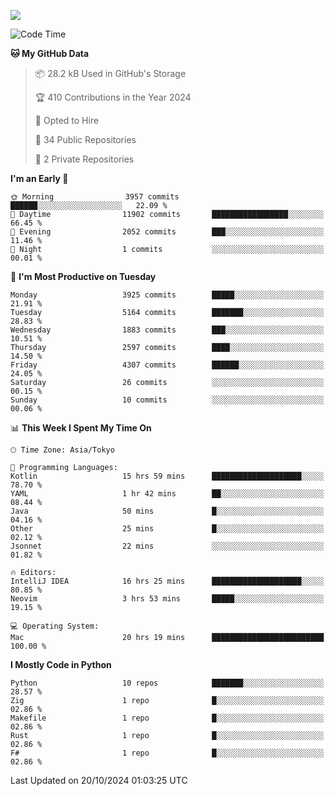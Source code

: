 ![](https://komarev.com/ghpvc/?username=kitagawa-hr)

<!--START_SECTION:waka-->
![Code Time](http://img.shields.io/badge/Code%20Time-1%2C137%20hrs%209%20mins-blue)

**🐱 My GitHub Data** 

> 📦 28.2 kB Used in GitHub's Storage 
 > 
> 🏆 410 Contributions in the Year 2024
 > 
> 💼 Opted to Hire
 > 
> 📜 34 Public Repositories 
 > 
> 🔑 2 Private Repositories 
 > 
**I'm an Early 🐤** 

```text
🌞 Morning                3957 commits        ██████░░░░░░░░░░░░░░░░░░░   22.09 % 
🌆 Daytime                11902 commits       █████████████████░░░░░░░░   66.45 % 
🌃 Evening                2052 commits        ███░░░░░░░░░░░░░░░░░░░░░░   11.46 % 
🌙 Night                  1 commits           ░░░░░░░░░░░░░░░░░░░░░░░░░   00.01 % 
```
📅 **I'm Most Productive on Tuesday** 

```text
Monday                   3925 commits        █████░░░░░░░░░░░░░░░░░░░░   21.91 % 
Tuesday                  5164 commits        ███████░░░░░░░░░░░░░░░░░░   28.83 % 
Wednesday                1883 commits        ███░░░░░░░░░░░░░░░░░░░░░░   10.51 % 
Thursday                 2597 commits        ████░░░░░░░░░░░░░░░░░░░░░   14.50 % 
Friday                   4307 commits        ██████░░░░░░░░░░░░░░░░░░░   24.05 % 
Saturday                 26 commits          ░░░░░░░░░░░░░░░░░░░░░░░░░   00.15 % 
Sunday                   10 commits          ░░░░░░░░░░░░░░░░░░░░░░░░░   00.06 % 
```


📊 **This Week I Spent My Time On** 

```text
🕑︎ Time Zone: Asia/Tokyo

💬 Programming Languages: 
Kotlin                   15 hrs 59 mins      ████████████████████░░░░░   78.70 % 
YAML                     1 hr 42 mins        ██░░░░░░░░░░░░░░░░░░░░░░░   08.44 % 
Java                     50 mins             █░░░░░░░░░░░░░░░░░░░░░░░░   04.16 % 
Other                    25 mins             █░░░░░░░░░░░░░░░░░░░░░░░░   02.12 % 
Jsonnet                  22 mins             ░░░░░░░░░░░░░░░░░░░░░░░░░   01.82 % 

🔥 Editors: 
IntelliJ IDEA            16 hrs 25 mins      ████████████████████░░░░░   80.85 % 
Neovim                   3 hrs 53 mins       █████░░░░░░░░░░░░░░░░░░░░   19.15 % 

💻 Operating System: 
Mac                      20 hrs 19 mins      █████████████████████████   100.00 % 
```

**I Mostly Code in Python** 

```text
Python                   10 repos            ███████░░░░░░░░░░░░░░░░░░   28.57 % 
Zig                      1 repo              █░░░░░░░░░░░░░░░░░░░░░░░░   02.86 % 
Makefile                 1 repo              █░░░░░░░░░░░░░░░░░░░░░░░░   02.86 % 
Rust                     1 repo              █░░░░░░░░░░░░░░░░░░░░░░░░   02.86 % 
F#                       1 repo              █░░░░░░░░░░░░░░░░░░░░░░░░   02.86 % 
```




 Last Updated on 20/10/2024 01:03:25 UTC
<!--END_SECTION:waka-->
